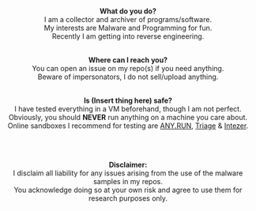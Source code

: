 <p align="center">
<br>
<b>What do you do?</b><br>  
I am a collector and archiver of programs/software.<br>
My interests are Malware and Programming for fun.<br>
Recently I am getting into reverse engineering.<br>
  
<p align="center">
<br>
<b>Where can I reach you?</b><br>
You can open an issue on my repo(s) if you need anything.<br>
Beware of impersonators, I do not sell/upload anything.<br>
</p>

<p align="center">
<br>
<b>Is (Insert thing here) safe?</b><br>
I have tested everything in a VM beforehand, though I am not perfect.<br>
Obviously, you should <b>NEVER</b> run anything on a machine you care about.<br>
Online sandboxes I recommend for testing are <a href="https://app.any.run">ANY.RUN</a>, <a href="https://tria.ge">Triage</a> & <a href="https://analyze.intezer.com">Intezer</a>.<br>
</p>
  
<p align="center">
<br>
<img src="https://komarev.com/ghpvc/?username=Yuankong666&style=for-the-badge&color=000008" alt=""/>
</p>
<p align="center">

<p align="center">
<br>
<b>Disclaimer:</b><br>
I disclaim all liability for any issues arising from the use of the malware samples in my repos.<br>
You acknowledge doing so at your own risk and agree to use them for research purposes only.</sup>
</p>
<p align="center">
